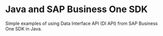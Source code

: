 # Java and SAP Business One SDK
Simple examples of using Data Interface API (DI API) from SAP Business One SDK in Java.
